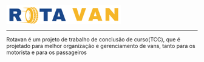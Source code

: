 <img  height="50px" src="assets/icons/logo.png" alt="">
<hr>
<p>Rotavan é um projeto de trabalho de conclusão de curso(TCC), que é projetado para melhor organização e gerenciamento de vans, tanto para os motorista e para os passageiros</p>

